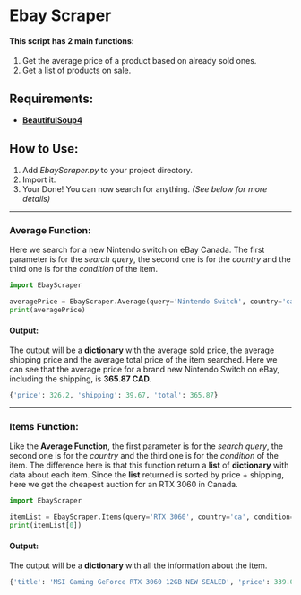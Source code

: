 # Ebay Scraper
#### This script has 2 main functions:
1. Get the average price of a product based on already sold ones.
2. Get a list of products on sale.

## Requirements: ##

- **[BeautifulSoup4](https://pypi.org/project/beautifulsoup4/)**

## How to Use: ##

1. Add *EbayScraper.py* to your project directory.
2. Import it.
3. Your Done! You can now search for anything. *(See below for more details)*

---

### Average Function:

Here we search for a new Nintendo switch on eBay Canada. The first parameter is for the *search query*, the second one is for the *country* and the third one is for the *condition* of the item.
```PYTHON
import EbayScraper

averagePrice = EbayScraper.Average(query='Nintendo Switch', country='ca', condition='new')
print(averagePrice)
```
#### Output:
The output will be a **dictionary** with the average sold price, the average shipping price and the average total price of the item searched. Here we can see that the average price for a brand new Nintendo Switch on eBay, including the shipping, is **365.87 CAD**.
```PYTHON
{'price': 326.2, 'shipping': 39.67, 'total': 365.87}
```

---


### Items Function:

Like the **Average Function**, the first parameter is for the *search query*, the second one is for the *country* and the third one is for the *condition* of the item. The difference here is that this function return a **list** of **dictionary** with data about each item. Since the **list** returned is sorted by price + shipping, here we get the cheapest auction for an RTX 3060 in Canada.
```PYTHON
import EbayScraper

itemList = EbayScraper.Items(query='RTX 3060', country='ca', condition='new', type='auction')
print(itemList[0])
```
#### Output:
The output will be a **dictionary** with all the information about the item.
```PYTHON
{'title': 'MSI Gaming GeForce RTX 3060 12GB NEW SEALED', 'price': 339.04, 'shipping': 0, 'time-left': '3d 4h left', 'time-end': '(Sun, 12:25 p.m.)', 'bid-count': 14, 'reviews-count': 0, 'url': 'https://www.Ebay.ca/itm/...'}
```
